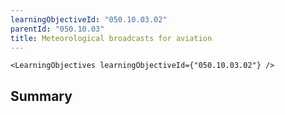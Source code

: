 ```yaml
---
learningObjectiveId: "050.10.03.02"
parentId: "050.10.03"
title: Meteorological broadcasts for aviation
---
```


```tsx eval
<LearningObjectives learningObjectiveId={"050.10.03.02"} />
```

## Summary
